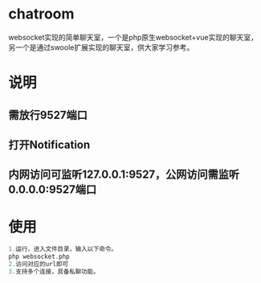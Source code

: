 # chatroom
websocket实现的简单聊天室，一个是php原生websocket+vue实现的聊天室，另一个是通过swoole扩展实现的聊天室，供大家学习参考。

# 说明

## 需放行9527端口

## 打开Notification

## 内网访问可监听127.0.0.1:9527，公网访问需监听0.0.0.0:9527端口

# 使用

```php
1.运行，进入文件目录，输入以下命令。
php websocket.php
2.访问对应的url即可
3.支持多个连接，具备私聊功能。
```
